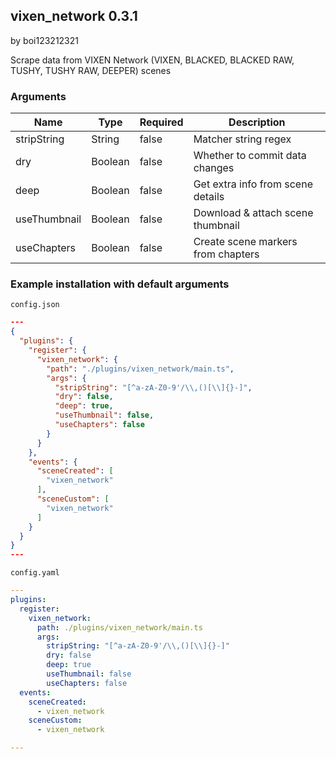 ## vixen_network 0.3.1

by boi123212321

Scrape data from VIXEN Network (VIXEN, BLACKED, BLACKED RAW, TUSHY, TUSHY RAW, DEEPER) scenes

### Arguments

| Name         | Type    | Required | Description                        |
| ------------ | ------- | -------- | ---------------------------------- |
| stripString  | String  | false    | Matcher string regex               |
| dry          | Boolean | false    | Whether to commit data changes     |
| deep         | Boolean | false    | Get extra info from scene details  |
| useThumbnail | Boolean | false    | Download & attach scene thumbnail  |
| useChapters  | Boolean | false    | Create scene markers from chapters |

### Example installation with default arguments

`config.json`
```json
---
{
  "plugins": {
    "register": {
      "vixen_network": {
        "path": "./plugins/vixen_network/main.ts",
        "args": {
          "stripString": "[^a-zA-Z0-9'/\\,()[\\]{}-]",
          "dry": false,
          "deep": true,
          "useThumbnail": false,
          "useChapters": false
        }
      }
    },
    "events": {
      "sceneCreated": [
        "vixen_network"
      ],
      "sceneCustom": [
        "vixen_network"
      ]
    }
  }
}
---
```

`config.yaml`
```yaml
---
plugins:
  register:
    vixen_network:
      path: ./plugins/vixen_network/main.ts
      args:
        stripString: "[^a-zA-Z0-9'/\\,()[\\]{}-]"
        dry: false
        deep: true
        useThumbnail: false
        useChapters: false
  events:
    sceneCreated:
      - vixen_network
    sceneCustom:
      - vixen_network

---
```
